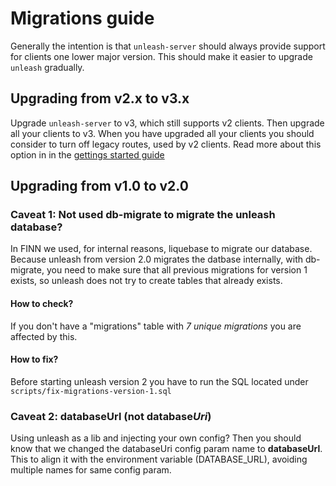 # Migrations guide
Generally the intention is that `unleash-server` should always provide support for clients one lower major version. This should make it easier to upgrade `unleash` gradually. 


## Upgrading from v2.x to v3.x
Upgrade `unleash-server` to v3, which still supports v2 clients. Then upgrade all your clients to v3. When you have upgraded all your clients you should consider to turn off legacy routes, used by v2 clients. Read more about this option in in the [gettings started guide](https://github.com/Unleash/unleash/blob/master/docs/getting-started.md#2-or-programmatically)




## Upgrading from v1.0 to v2.0

### Caveat 1: Not used db-migrate to migrate the unleash database?
In FINN we used, for internal reasons, liquebase to migrate our database.  
Because unleash from version 2.0 migrates the datbase internally, with db-migrate, 
you need to make sure that all previous migrations for version 1 exists, so unleash
does not try to create tables that already exists. 

#### How to check?
If you don't have a "migrations" table with _7 unique migrations_ you are affected by this. 

#### How to fix?
Before starting unleash version 2 you have to run the SQL located under `scripts/fix-migrations-version-1.sql`

### Caveat 2: databaseUrl (not database*Uri*)
Using unleash as a lib and injecting your own config? Then you should know that we changed the databaseUri config param name to **databaseUrl**. This to align it with the environment variable (DATABASE_URL), avoiding multiple names for same config param. 
